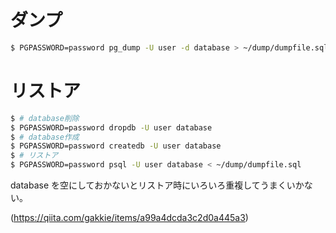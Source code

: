# ダンプ
``` bash
$ PGPASSWORD=password pg_dump -U user -d database > ~/dump/dumpfile.sql
```

# リストア
``` bash
$ # database削除
$ PGPASSWORD=password dropdb -U user database
$ # database作成
$ PGPASSWORD=password createdb -U user database
$ # リストア
$ PGPASSWORD=password psql -U user database < ~/dump/dumpfile.sql
```
database を空にしておかないとリストア時にいろいろ重複してうまくいかない。

(https://qiita.com/gakkie/items/a99a4dcda3c2d0a445a3)
